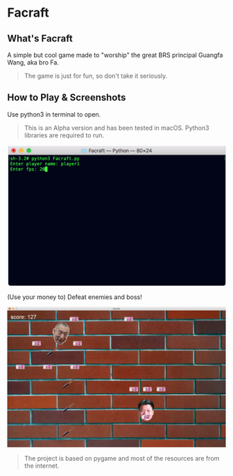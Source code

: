 # Facraft
## What's Facraft
A simple but cool game made to "worship" the great BRS principal Guangfa Wang, aka bro Fa.
> The game is just for fun, so don't take it seriously.

## How to Play & Screenshots
Use python3 in terminal to open.
> This is an Alpha version and has been tested in macOS. Python3 libraries are required to run.

![Screenshot](https://github.com/lyk91471872/Facraft/raw/master/Screenshots/Facraft_terminal.png)

(Use your money to) Defeat enemies and boss!

![Screenshot](https://github.com/lyk91471872/Facraft/raw/master/Screenshots/Facraft_boss.png)

> The project is based on pygame and most of the resources are from the internet.
